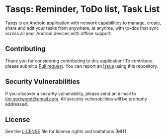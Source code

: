 # Tasqs: Reminder, ToDo list, Task List

Tasqs is an Android application with network capabilities to manage, create, share and edit your tasks from anywhere, at anytime, with to-dos that sync across all your Android devices with offline support.

## Contributing

Thank you for considering contributing to this application! To contribute, please submit a [Pull request](https://github.com/tim91G/Tasqs/pulls). You can report an [Issue](https://github.com/tim91G/Tasqs/issues) using this repository.

## Security Vulnerabilities

If you discover a security vulnerability, please send an e-mail to tim.gortworst@gmail.com. All security vulnerabilities will be promptly addressed.

## License

See the [LICENSE](LICENSE.md) file for license rights and limitations (MIT).